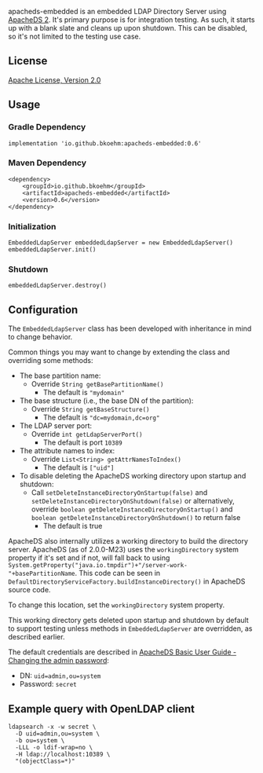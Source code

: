 apacheds-embedded is an embedded LDAP Directory Server using [ApacheDS
2](http://directory.apache.org/apacheds/).  It's primary purpose is for
integration testing.  As such, it starts up with a blank slate and cleans up
upon shutdown.  This can be disabled, so it's not limited to the testing use
case.

## License

[Apache License, Version 2.0](LICENSE)

## Usage

### Gradle Dependency

```
implementation 'io.github.bkoehm:apacheds-embedded:0.6'
```

### Maven Dependency

```
<dependency>
    <groupId>io.github.bkoehm</groupId>
    <artifactId>apacheds-embedded</artifactId>
    <version>0.6</version>
</dependency>
```

### Initialization

```
EmbeddedLdapServer embeddedLdapServer = new EmbeddedLdapServer()
embeddedLdapServer.init()
```

### Shutdown

```
embeddedLdapServer.destroy()
```

## Configuration

The `EmbeddedLdapServer` class has been developed with inheritance in mind
to change behavior.

Common things you may want to change by extending the class and overriding
some methods:

* The base partition name:
  * Override `String getBasePartitionName()`
    * The default is `"mydomain"`
* The base structure (i.e., the base DN of the partition):
  * Override `String getBaseStructure()`
    * The default is `"dc=mydomain,dc=org"`
* The LDAP server port:
  * Override `int getLdapServerPort()`
    * The default is port `10389`
* The attribute names to index:
  * Override `List<String> getAttrNamesToIndex()`
    * The default is `["uid"]`
* To disable deleting the ApacheDS working directory upon startup and
shutdown:
  * Call `setDeleteInstanceDirectoryOnStartup(false)` and
    `setDeleteInstanceDirectoryOnShutdown(false)` or alternatively, override
    `boolean getDeleteInstanceDirectoryOnStartup()` and `boolean
    getDeleteInstanceDirectoryOnShutdown()` to return false
    * The default is true

ApacheDS also internally utilizes a working directory to build the directory
server.  ApacheDS (as of 2.0.0-M23) uses the `workingDirectory` system
property if it's set and if not, will fall back to using
`System.getProperty("java.io.tmpdir")+"/server-work-"+basePartitionName`.
This code can be seen in
`DefaultDirectoryServiceFactory.buildInstanceDirectory()` in ApacheDS source
code.

To change this location, set the `workingDirectory` system property.

This working directory gets deleted upon startup and shutdown by default to
support testing unless methods in `EmbeddedLdapServer` are overridden, as
described earlier.

The default credentials are described in 
[ApacheDS Basic User Guide - Changing the admin password](http://directory.apache.org/apacheds/basic-user-guide.html):
* DN: `uid=admin,ou=system`
* Password: `secret`

## Example query with OpenLDAP client

```
ldapsearch -x -w secret \
  -D uid=admin,ou=system \
  -b ou=system \
  -LLL -o ldif-wrap=no \
  -H ldap://localhost:10389 \
  "(objectClass=*)"
```
